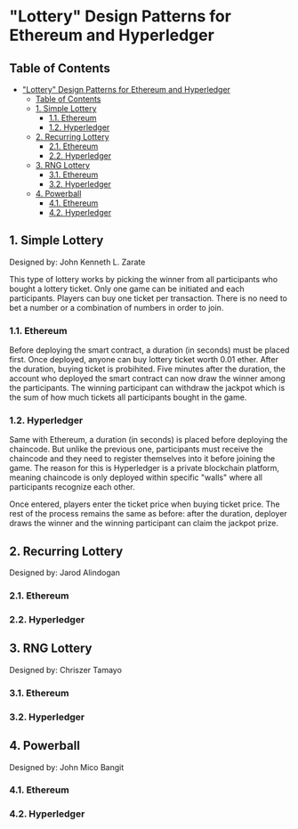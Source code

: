 # "Lottery" Design Patterns for Ethereum and Hyperledger

## Table of Contents
<!-- TOC -->
- ["Lottery" Design Patterns for Ethereum and Hyperledger](#lottery-design-patterns-for-ethereum-and-hyperledger)
    - [Table of Contents](#table-of-contents)
    - [1. Simple Lottery](#1-simple-lottery)
        - [1.1. Ethereum](#11-ethereum)
        - [1.2. Hyperledger](#12-hyperledger)
    - [2. Recurring Lottery](#2-recurring-lottery)
        - [2.1. Ethereum](#21-ethereum)
        - [2.2. Hyperledger](#22-hyperledger)
    - [3. RNG Lottery](#3-rng-lottery)
        - [3.1. Ethereum](#31-ethereum)
        - [3.2. Hyperledger](#32-hyperledger)
    - [4. Powerball](#4-powerball)
        - [4.1. Ethereum](#41-ethereum)
        - [4.2. Hyperledger](#42-hyperledger)
<!-- /TOC -->

## 1. Simple Lottery

Designed by: John Kenneth L. Zarate

This type of lottery works by picking the winner from all participants who bought a lottery ticket. Only one game can be initiated and each participants. Players can buy one ticket per transaction. There is no need to bet a number or a combination of numbers in order to join.

### 1.1. Ethereum

Before deploying the smart contract, a duration (in seconds) must be placed first. Once deployed, anyone can buy lottery ticket worth 0.01 ether. After the duration, buying ticket is probihited. Five minutes after the duration, the account who deployed the smart contract can now draw the winner among the participants. The winning participant can withdraw the jackpot which is the sum of how much tickets all participants bought in the game.

### 1.2. Hyperledger

Same with Ethereum, a duration (in seconds) is placed before deploying the chaincode. But unlike the previous one, participants must receive the chaincode and they need to register themselves into it before joining the game. The reason for this is Hyperledger is a private blockchain platform, meaning chaincode is only deployed within specific "walls" where all participants recognize each other.

Once entered, players enter the ticket price when buying ticket price. The rest of the process remains the same as before: after the duration, deployer draws the winner and the winning participant can claim the jackpot prize.

## 2. Recurring Lottery

Designed by: Jarod Alindogan

### 2.1. Ethereum

### 2.2. Hyperledger

## 3. RNG Lottery

Designed by: Chriszer Tamayo

### 3.1. Ethereum

### 3.2. Hyperledger

## 4. Powerball

Designed by: John Mico Bangit

### 4.1. Ethereum

### 4.2. Hyperledger
